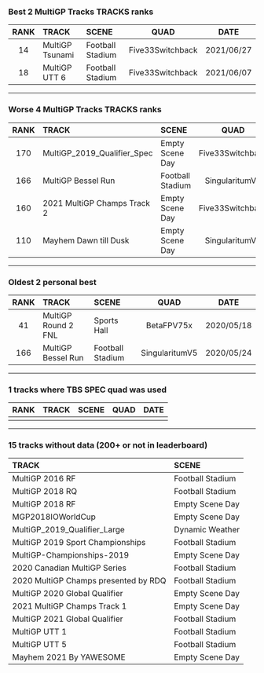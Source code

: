 ### Best 2 MultiGP Tracks TRACKS ranks
|RANK|TRACK|SCENE|QUAD|DATE|
|:---:|:---|:---|:---:|:---:|
|14|MultiGP Tsunami|Football Stadium|Five33Switchback|2021/06/27|
|18|MultiGP UTT 6|Football Stadium|Five33Switchback|2021/06/07|
---
### Worse 4 MultiGP Tracks TRACKS ranks
|RANK|TRACK|SCENE|QUAD|DATE|
|:---:|:---|:---|:---:|:---:|
|170|MultiGP_2019_Qualifier_Spec|Empty Scene Day|Five33Switchback|2021/09/18|
|166|MultiGP Bessel Run|Football Stadium|SingularitumV5|2020/05/24|
|160|2021 MultiGP Champs Track 2|Empty Scene Day|Five33Switchback|2022/01/22|
|110|Mayhem Dawn till Dusk|Empty Scene Day|SingularitumV5|2020/07/27|
---
### Oldest 2 personal best
|RANK|TRACK|SCENE|QUAD|DATE|
|:---:|:---|:---|:---:|:---:|
|41|MultiGP Round 2 FNL|Sports Hall|BetaFPV75x|2020/05/18|
|166|MultiGP Bessel Run|Football Stadium|SingularitumV5|2020/05/24|
---
### 1 tracks where TBS SPEC quad was used
|RANK|TRACK|SCENE|QUAD|DATE|
|:---:|:---|:---|:---:|:---:|
||||||
---
### 15 tracks without data (200+ or not in leaderboard)
|TRACK|SCENE|
|:---|:---|
|MultiGP 2016 RF|Football Stadium|
|MultiGP 2018 RQ|Football Stadium|
|MultiGP 2018 RF|Empty Scene Day|
|MGP2018IOWorldCup|Empty Scene Day|
|MultiGP_2019_Qualifier_Large|Dynamic Weather|
|MultiGP 2019 Sport Championships|Football Stadium|
|MultiGP-Championships-2019|Empty Scene Day|
|2020 Canadian MultiGP Series|Football Stadium|
|2020 MultiGP Champs presented by RDQ|Football Stadium|
|MultiGP 2020 Global Qualifier|Empty Scene Day|
|2021 MultiGP Champs Track 1|Empty Scene Day|
|MultiGP 2021 Global Qualifier|Football Stadium|
|MultiGP UTT 1|Football Stadium|
|MultiGP UTT 5|Football Stadium|
|Mayhem 2021 By YAWESOME|Empty Scene Day|
